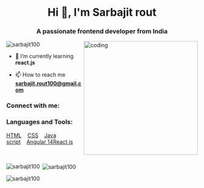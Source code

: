 <h1 align="center">Hi 👋, I'm Sarbajit rout</h1>
<h3 align="center">A passionate frontend developer from India</h3>
<img align="right" height="300px" src="https://cdni.iconscout.com/illustration/premium/thumb/coder-3462295-2895977.png" alt="coding">
<p align="left"> <img src="https://komarev.com/ghpvc/?username=sarbajit100&label=Profile%20views&color=0e75b6&style=flat" alt="sarbajit100" /> </p>

- 🌱 I’m currently learning **react.js**

- 📫 How to reach me **sarbajit.rout100@gmail.com**

<h3 align="left">Connect with me:</h3>
<p align="left">
</p>

<h3 align="left">Languages and Tools:</h3>
<a href="">HTML</a>&nbsp;&nbsp;&nbsp;&nbsp;<a href="">CSS</a>&nbsp;&nbsp;&nbsp;&nbsp;<a href="">Java script</a>&nbsp;&nbsp;&nbsp;&nbsp;<a href="">Angular 14</a><a href="">React js</a>
<br>
<br>
<br>
<p><img align="left" src="https://github-readme-stats.vercel.app/api/top-langs?username=sarbajit100&show_icons=true&locale=en&layout=compact" alt="sarbajit100" /></p>

<p>&nbsp;<img align="center" src="https://github-readme-stats.vercel.app/api?username=sarbajit100&show_icons=true&locale=en" alt="sarbajit100" /></p>

<p><img align="center" src="https://github-readme-streak-stats.herokuapp.com/?user=sarbajit100&" alt="sarbajit100" /></p>
